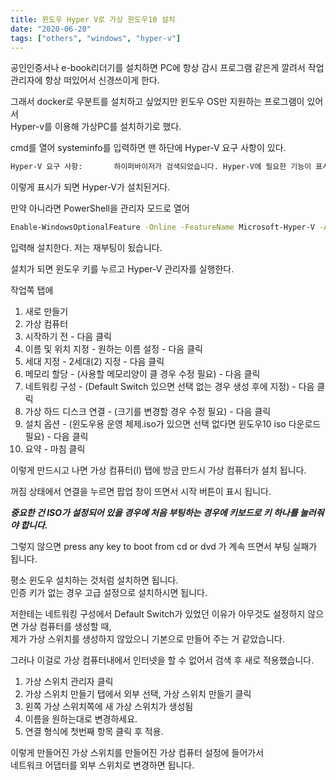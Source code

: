 ```yaml
---
title: 윈도우 Hyper V로 가상 윈도우10 설치
date: "2020-06-20"
tags: ["others", "windows", "hyper-v"]
---
```


공인인증서나 e-book리더기를 설치하면 PC에 항상 감시 프로그램 같은게 깔려서 작업 관리자에 항상 떠있어서 신경쓰이게 한다.

그래서 docker로 우분트를 설치하고 싶었지만 윈도우 OS만 지원하는 프로그램이 있어서  
Hyper-v를 이용해 가상PC를 설치하기로 했다.

cmd를 열어 systeminfo를 입력하면 맨 하단에 Hyper-V 요구 사항이 있다.

```bash
Hyper-V 요구 사항:       하이퍼바이저가 검색되었습니다. Hyper-V에 필요한 기능이 표시되지 않습니다.
```

이렇게 표시가 되면 Hyper-V가 설치된거다.

만약 아니라면 PowerShell을 관리자 모드로 열어

```bash
Enable-WindowsOptionalFeature -Online -FeatureName Microsoft-Hyper-V -All
```

입력해 설치한다. 저는 재부팅이 됬습니다.

설치가 되면 윈도우 키를 누르고 Hyper-V 관리자를 실행한다.

작업쪽 탭에

1. 새로 만들기
2. 가상 컴퓨터
3. 시작하기 전 - 다음 클릭
4. 이름 및 위치 지정 - 원하는 이름 설정 - 다음 클릭
5. 세대 지정 - 2세대(2) 지정 - 다음 클릭
6. 메모리 할당 - (사용할 메모리양이 클 경우 수정 필요) - 다음 클릭
7. 네트워킹 구성 - (Default Switch 있으면 선택 없는 경우 생성 후에 지정) - 다음 클릭
8. 가상 하드 디스크 연결 - (크기를 변경할 경우 수정 필요) - 다음 클릭
9. 설치 옵션 - (윈도우용 운영 체제.iso가 있으면 선택 없다면 윈도우10 iso 다운로드 필요) - 다음 클릭
10. 요약 - 마침 클릭

이렇게 만드시고 나면 가상 컴퓨터(I) 탭에 방금 만드시 가상 컴퓨터가 설치 됩니다.

꺼짐 상태에서 연결을 누르면 팝업 창이 뜨면서 시작 버튼이 표시 됩니다.

**_중요한 건 ISO가 설정되어 있을 경우에 처음 부팅하는 경우에 키보드로 키 하나를 눌러줘야 합니다._**

그렇지 않으면 press any key to boot from cd or dvd 가 계속 뜨면서 부팅 실패가 됩니다.

평소 윈도우 설치하는 것처럼 설치하면 됩니다.  
인증 키가 없는 경우 고급 설정으로 설치하시면 됩니다.

저한테는 네트워킹 구성에서 Default Switch가 있었던 이유가 아무것도 설정하지 않으면 가상 컴퓨터를 생성할 때,  
제가 가상 스위치를 생성하지 않았으니 기본으로 만들어 주는 거 같았습니다.

그러나 이걸로 가상 컴퓨터내에서 인터넷을 할 수 없어서 검색 후 새로 적용했습니다.

1. 가상 스위치 관리자 클릭
2. 가상 스위치 만들기 탭에서 외부 선택, 가상 스위치 만들기 클릭
3. 왼쪽 가상 스위치쪽에 새 가상 스위치가 생성됨
4. 이름을 원하는대로 변경하세요.
5. 연결 형식에 첫번째 항목 클릭 후 적용.

이렇게 만들어진 가상 스위치를 만들어진 가상 컴퓨터 설정에 들어가서  
네트워크 어댑터를 외부 스위치로 변경하면 됩니다.
